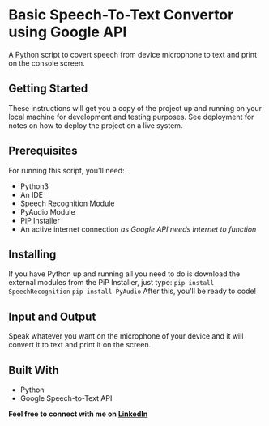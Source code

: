 # Basic Speech-To-Text Convertor using Google API

A Python script to covert speech from device microphone to text and print on the console screen.

## Getting Started

These instructions will get you a copy of the project up and running on your local machine for development and testing purposes. See deployment for notes on how to deploy the project on a live system.

## Prerequisites

For running this script, you'll need:
* Python3
* An IDE
* Speech Recognition Module
* PyAudio Module
* PiP Installer
* An active internet connection *as Google API needs internet to function*

## Installing

If you have Python up and running all you need to do is download the external modules from the PiP Installer, just type:
```pip install SpeechRecognition```
```pip install PyAudio```
After this, you'll be ready to code!

## Input and Output

Speak whatever you want on the microphone of your device and it will convert it to text and print it on the screen.

## Built With 

* Python
* Google Speech-to-Text API 

**Feel free to connect with me on [LinkedIn](https://www.linkedin.com/in/kg1510/)**
